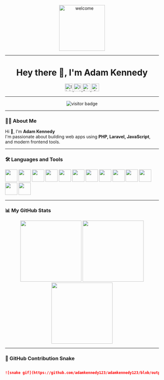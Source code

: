 <div align="center">
  <img src="https://media.giphy.com/media/M9gbBd9nbDrOTu1Mqx/giphy.gif" height="150" alt="welcome" />
</div>

---

<div align="center">
  <h1>Hey there 👋, I'm Adam Kennedy</h1>
</div>

<div align="center">
  <a href="https://www.linkedin.com/" target="_blank">
    <img src="https://img.shields.io/static/v1?message=LinkedIn&logo=linkedin&label=&color=0077B5&logoColor=white&style=for-the-badge" height="25" alt="linkedin" />
  </a>
  <a href="https://www.instagram.com/" target="_blank">
    <img src="https://img.shields.io/static/v1?message=Instagram&logo=instagram&label=&color=E4405F&logoColor=white&style=for-the-badge" height="25" alt="instagram" />
  </a>
  <a href="https://www.facebook.com/" target="_blank">
    <img src="https://img.shields.io/static/v1?message=Facebook&logo=facebook&label=&color=1877F2&logoColor=white&style=for-the-badge" height="25" alt="facebook" />
  </a>
  <a href="https://discord.com/" target="_blank">
    <img src="https://img.shields.io/static/v1?message=Discord&logo=discord&label=&color=7289DA&logoColor=white&style=for-the-badge" height="25" alt="discord" />
  </a>
</div>

---

<div align="center">
  <img src="https://visitor-badge.laobi.icu/badge?page_id=adamkennedy123.adamkennedy123" alt="visitor badge" />
</div>

---

### 👨‍💻 About Me

Hi 👋, I'm **Adam Kennedy**  
I'm passionate about building web apps using **PHP, Laravel, JavaScript**, and modern frontend tools.  

---

### 🛠️ Languages and Tools

<div align="left">
  <img src="https://cdn.jsdelivr.net/gh/devicons/devicon/icons/figma/figma-original.svg" height="40" />
  <img src="https://cdn.jsdelivr.net/gh/devicons/devicon/icons/codeigniter/codeigniter-plain.svg" height="40" />
  <img src="https://cdn.jsdelivr.net/gh/devicons/devicon/icons/laravel/laravel-original.svg" height="40" />
  <img src="https://cdn.jsdelivr.net/gh/devicons/devicon/icons/html5/html5-original.svg" height="40" />
  <img src="https://cdn.jsdelivr.net/gh/devicons/devicon/icons/css3/css3-original.svg" height="40" />
  <img src="https://cdn.jsdelivr.net/gh/devicons/devicon/icons/bootstrap/bootstrap-original.svg" height="40" />
  <img src="https://cdn.jsdelivr.net/gh/devicons/devicon/icons/tailwindcss/tailwindcss-original-wordmark.svg" height="40" />
  <img src="https://cdn.jsdelivr.net/gh/devicons/devicon/icons/sass/sass-original.svg" height="40" />
  <img src="https://cdn.jsdelivr.net/gh/devicons/devicon/icons/php/php-original.svg" height="40" />
  <img src="https://cdn.jsdelivr.net/gh/devicons/devicon/icons/javascript/javascript-original.svg" height="40" />
  <img src="https://cdn.jsdelivr.net/gh/devicons/devicon/icons/java/java-original.svg" height="40" />
  <img src="https://cdn.jsdelivr.net/gh/devicons/devicon/icons/jupyter/jupyter-original.svg" height="40" />
  <img src="https://cdn.jsdelivr.net/gh/devicons/devicon/icons/mysql/mysql-original.svg" height="40" />
</div>

---

### 📊 My GitHub Stats

<div align="center">
  <img src="https://github-readme-stats.vercel.app/api?username=adamkennedy123&show_icons=true&theme=dark&hide_border=false&count_private=true" height="200" />
  <img src="https://github-readme-stats.vercel.app/api/top-langs/?username=adamkennedy123&layout=compact&theme=dark&hide_border=false" height="200" />
  <img src="https://streak-stats.demolab.com?user=adamkennedy123&theme=dark&hide_border=false" height="200" />
</div>

---

### 🐍 GitHub Contribution Snake

```md

![snake gif](https://github.com/adamkennedy123/adamkennedy123/blob/output/github-contribution-grid-snake.svg)

